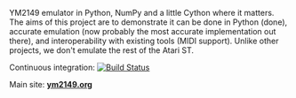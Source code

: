 YM2149 emulator in Python, NumPy and a little Cython where it matters. The aims of this project are to demonstrate it can be done in Python (done), accurate emulation (now probably the most accurate implementation out there), and interoperability with existing tools (MIDI support). Unlike other projects, we don't emulate the rest of the Atari ST.

Continuous integration: [![Build Status](https://drone.io/bitbucket.org/combatopera/pym2149/status.png)](https://drone.io/bitbucket.org/combatopera/pym2149)

Main site: **[ym2149.org](http://ym2149.org/)**
